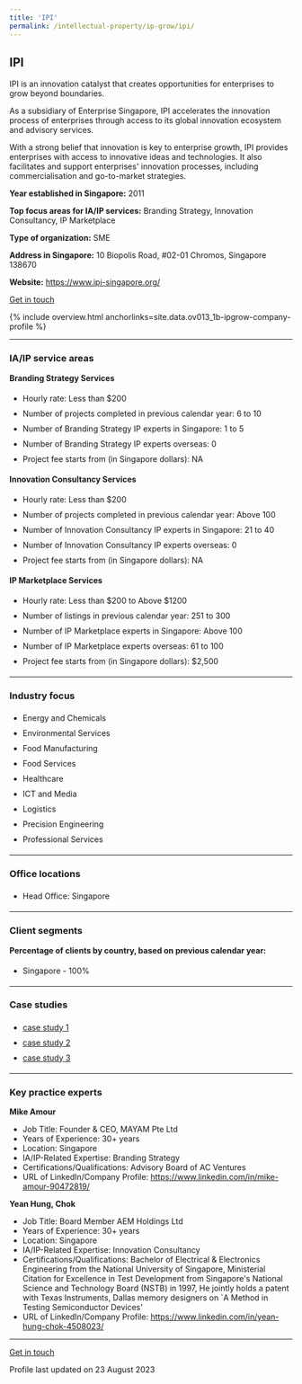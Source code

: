```yaml
---
title: 'IPI'
permalink: /intellectual-property/ip-grow/ipi/
---
```


## IPI

IPI is an innovation catalyst that creates opportunities for enterprises to grow beyond boundaries.

As a subsidiary of Enterprise Singapore, IPI accelerates the innovation process of enterprises through access to its global innovation ecosystem and advisory services.

With a strong belief that innovation is key to enterprise growth, IPI provides enterprises with access to innovative ideas and technologies. It also facilitates and support enterprises' innovation processes, including commercialisation and go-to-market strategies.

<b>Year established in Singapore:</b> 2011

<b>Top focus areas for IA/IP services:</b> Branding Strategy, Innovation Consultancy, IP Marketplace

<b>Type of organization:</b> SME

<b>Address in Singapore:</b> 10 Biopolis Road, #02-01 Chromos, Singapore 138670

<b>Website:</b> <a href='https://www.ipi-singapore.org/'>https://www.ipi-singapore.org/</a>

<a class='btn' href='https://form.gov.sg/64e30a9cc98c410011d5a366' target='_blank' rel='noopener'>Get in touch</a>

{% include overview.html anchorlinks=site.data.ov013_1b-ipgrow-company-profile %}

---
<a name='ip-related-service-areas'></a>
### IA/IP service areas

**Branding Strategy Services**

<ul>
<li style='line-height: 27px; margin: 0px 0px !important'>Hourly rate:  Less than $200</li>
<li style='line-height: 27px; margin: 0px 0px !important'>Number of projects completed in previous calendar year: 6 to 10</li>
<li style='line-height: 27px; margin: 0px 0px !important'>Number of Branding Strategy IP experts in Singapore: 1 to 5</li>
<li style='line-height: 27px; margin: 0px 0px !important'>Number of Branding Strategy IP experts overseas: 0</li>
<li style='line-height: 27px; margin: 0px 0px !important'>Project fee starts from (in Singapore dollars):  NA</li>
</ul>

**Innovation Consultancy Services**

<ul>
<li style='line-height: 27px; margin: 0px 0px !important'>Hourly rate:  Less than $200</li>
<li style='line-height: 27px; margin: 0px 0px !important'>Number of projects completed in previous calendar year: Above 100</li>
<li style='line-height: 27px; margin: 0px 0px !important'>Number of Innovation Consultancy IP experts in Singapore: 21 to 40</li>
<li style='line-height: 27px; margin: 0px 0px !important'>Number of Innovation Consultancy IP experts overseas: 0</li>
<li style='line-height: 27px; margin: 0px 0px !important'>Project fee starts from (in Singapore dollars):  NA</li>
</ul>

**IP Marketplace  Services**

<ul>
<li style='line-height: 27px; margin: 0px 0px !important'>Hourly rate:  Less than $200 to Above $1200</li>
<li style='line-height: 27px; margin: 0px 0px !important'>Number of listings in previous calendar year: 251 to 300</li>
<li style='line-height: 27px; margin: 0px 0px !important'>Number of IP Marketplace experts in Singapore: Above 100</li>
<li style='line-height: 27px; margin: 0px 0px !important'>Number of IP Marketplace experts overseas: 61 to 100</li>
<li style='line-height: 27px; margin: 0px 0px !important'>Project fee starts from (in Singapore dollars):  $2,500</li>
</ul>

---
<a name='industry-focus'></a>
### Industry focus

<ul><li style='line-height: 27px; margin: 0px 0px !important'> Energy and Chemicals </li><li style='line-height: 27px; margin: 0px 0px !important'>Environmental Services </li><li style='line-height: 27px; margin: 0px 0px !important'>Food Manufacturing </li><li style='line-height: 27px; margin: 0px 0px !important'>Food Services </li><li style='line-height: 27px; margin: 0px 0px !important'>Healthcare </li><li style='line-height: 27px; margin: 0px 0px !important'>ICT and Media </li><li style='line-height: 27px; margin: 0px 0px !important'>Logistics </li><li style='line-height: 27px; margin: 0px 0px !important'>Precision Engineering </li><li style='line-height: 27px; margin: 0px 0px !important'>Professional Services</li></ul>

---
<a name='office-locations'></a>
### Office locations

<ul><li style='line-height: 27px; margin: 0px 0px !important'> Head Office: Singapore</li></ul>

---
<a name='client-segments'></a>
### Client segments

**Percentage of clients by country, based on previous calendar year:**

<ul><li style='line-height: 27px; margin: 0px 0px !important'> Singapore - 100%</li></ul>

---
<a name='case-studies'></a>
### Case studies

<ul><li style='line-height: 27px; margin: 0px 0px !important'> <a href="https://www.ipi-singapore.org/success-stories/the-paradigm-shifting-heat-removal-solution-for-global-data-centres.html" target="_blank" rel="noopener">case study 1</a></li><li style='line-height: 27px; margin: 0px 0px !important'><a href="https://www.ipi-singapore.org/success-stories/baking-longer-lasting-vegan-goods-for-overseas-markets.html" target="_blank" rel="noopener">case study 2</a></li><li style='line-height: 27px; margin: 0px 0px !important'><a href="https://www.ipi-singapore.org/success-stories/scaling-up-globally-for-sustainable-growth.html" target="_blank" rel="noopener">case study 3</a>
</li></ul>

---
<a name='key-practice-experts'></a>
### Key practice experts

**Mike Amour**

- Job Title: Founder & CEO, MAYAM Pte Ltd
- Years of Experience:  30+ years
- Location: Singapore
- IA/IP-Related Expertise: Branding Strategy
- Certifications/Qualifications: Advisory Board of AC Ventures
- URL of LinkedIn/Company Profile: <a href="https://www.linkedin.com/in/mike-amour-90472819/" target="_blank" rel="noopener">https://www.linkedin.com/in/mike-amour-90472819/</a>

**Yean Hung, Chok**

- Job Title: Board Member AEM Holdings Ltd
- Years of Experience: 30+ years
- Location: Singapore
- IA/IP-Related Expertise: Innovation Consultancy
- Certifications/Qualifications: Bachelor of Electrical & Electronics Engineering from the National University of Singapore, Ministerial Citation for Excellence in Test Development from Singapore's National Science and Technology Board (NSTB) in 1997, He jointly holds a patent with Texas Instruments, Dallas memory designers on `A Method in Testing Semiconductor Devices'
- URL of LinkedIn/Company Profile: <a href="https://www.linkedin.com/in/yean-hung-chok-4508023/" target="_blank" rel="noopener">https://www.linkedin.com/in/yean-hung-chok-4508023/</a>

---
<p>
<a class='btn' href='https://form.gov.sg/64e30a9cc98c410011d5a366' target='_blank' rel='noopener'>Get in touch</a>
</p>
Profile last updated on 23 August 2023

